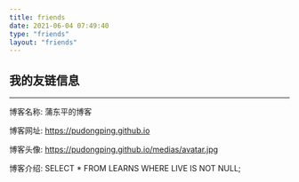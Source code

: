 ```yaml
---
title: friends
date: 2021-06-04 07:49:40
type: "friends"
layout: "friends"
---
```


## 我的友链信息
---
博客名称: 蒲东平的博客

博客网址: https://pudongping.github.io

博客头像: https://pudongping.github.io/medias/avatar.jpg

博客介绍: SELECT * FROM LEARNS WHERE LIVE IS NOT NULL;